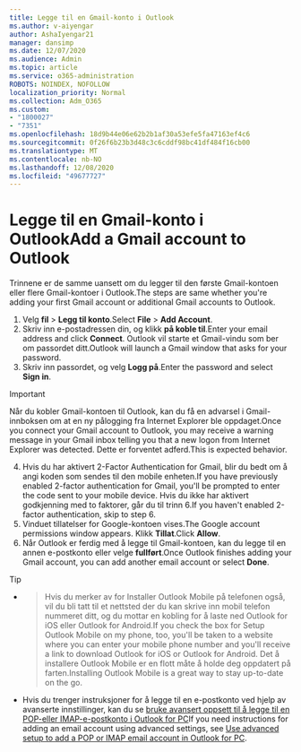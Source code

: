 ```yaml
---
title: Legge til en Gmail-konto i Outlook
ms.author: v-aiyengar
author: AshaIyengar21
manager: dansimp
ms.date: 12/07/2020
ms.audience: Admin
ms.topic: article
ms.service: o365-administration
ROBOTS: NOINDEX, NOFOLLOW
localization_priority: Normal
ms.collection: Adm_O365
ms.custom:
- "1800027"
- "7351"
ms.openlocfilehash: 18d9b44e06e62b2b1af30a53efe5fa47163ef4c6
ms.sourcegitcommit: 0f26f6b23b3d48c3c6cddf98bc41df484f16cb00
ms.translationtype: MT
ms.contentlocale: nb-NO
ms.lasthandoff: 12/08/2020
ms.locfileid: "49677727"
---
```

# <a name="add-a-gmail-account-to-outlook"></a><span data-ttu-id="52596-102">Legge til en Gmail-konto i Outlook</span><span class="sxs-lookup"><span data-stu-id="52596-102">Add a Gmail account to Outlook</span></span>

<span data-ttu-id="52596-103">Trinnene er de samme uansett om du legger til den første Gmail-kontoen eller flere Gmail-kontoer i Outlook.</span><span class="sxs-lookup"><span data-stu-id="52596-103">The steps are same whether you're adding your first Gmail account or additional Gmail accounts to Outlook.</span></span>

1. <span data-ttu-id="52596-104">Velg **fil**  >  **Legg til konto**.</span><span class="sxs-lookup"><span data-stu-id="52596-104">Select **File** > **Add Account**.</span></span>
1. <span data-ttu-id="52596-105">Skriv inn e-postadressen din, og klikk **på koble til**.</span><span class="sxs-lookup"><span data-stu-id="52596-105">Enter your email address and click **Connect**.</span></span> <span data-ttu-id="52596-106">Outlook vil starte et Gmail-vindu som ber om passordet ditt.</span><span class="sxs-lookup"><span data-stu-id="52596-106">Outlook will launch a Gmail window that asks for your password.</span></span> 
1. <span data-ttu-id="52596-107">Skriv inn passordet, og velg **Logg på**.</span><span class="sxs-lookup"><span data-stu-id="52596-107">Enter the password and select **Sign in**.</span></span>
> [!IMPORTANT]
> <span data-ttu-id="52596-108">Når du kobler Gmail-kontoen til Outlook, kan du få en advarsel i Gmail-innboksen om at en ny pålogging fra Internet Explorer ble oppdaget.</span><span class="sxs-lookup"><span data-stu-id="52596-108">Once you connect your Gmail account to Outlook, you may receive a warning message in your Gmail inbox telling you that a new logon from Internet Explorer was detected.</span></span> <span data-ttu-id="52596-109">Dette er forventet adferd.</span><span class="sxs-lookup"><span data-stu-id="52596-109">This is expected behavior.</span></span>
4. <span data-ttu-id="52596-110">Hvis du har aktivert 2-Factor Authentication for Gmail, blir du bedt om å angi koden som sendes til den mobile enheten.</span><span class="sxs-lookup"><span data-stu-id="52596-110">If you have previously enabled 2-factor authentication for Gmail, you'll be prompted to enter the code sent to your mobile device.</span></span> <span data-ttu-id="52596-111">Hvis du ikke har aktivert godkjenning med to faktorer, går du til trinn 6.</span><span class="sxs-lookup"><span data-stu-id="52596-111">If you haven't enabled 2-factor authentication, skip to step 6.</span></span>
1. <span data-ttu-id="52596-112">Vinduet tillatelser for Google-kontoen vises.</span><span class="sxs-lookup"><span data-stu-id="52596-112">The Google account permissions window appears.</span></span> <span data-ttu-id="52596-113">Klikk **Tillat**.</span><span class="sxs-lookup"><span data-stu-id="52596-113">Click **Allow**.</span></span>
1. <span data-ttu-id="52596-114">Når Outlook er ferdig med å legge til Gmail-kontoen, kan du legge til en annen e-postkonto eller velge **fullført**.</span><span class="sxs-lookup"><span data-stu-id="52596-114">Once Outlook finishes adding your Gmail account, you can add another email account or select **Done**.</span></span>
> [!TIP]
- > <span data-ttu-id="52596-115">Hvis du merker av for Installer Outlook Mobile på telefonen også, vil du bli tatt til et nettsted der du kan skrive inn mobil telefon nummeret ditt, og du mottar en kobling for å laste ned Outlook for iOS eller Outlook for Android.</span><span class="sxs-lookup"><span data-stu-id="52596-115">If you check the box for Setup Outlook Mobile on my phone, too, you'll be taken to a website where you can enter your mobile phone number and you'll receive a link to download Outlook for iOS or Outlook for Android.</span></span> <span data-ttu-id="52596-116">Det å installere Outlook Mobile er en flott måte å holde deg oppdatert på farten.</span><span class="sxs-lookup"><span data-stu-id="52596-116">Installing Outlook Mobile is a great way to stay up-to-date on the go.</span></span>
- <span data-ttu-id="52596-117">Hvis du trenger instruksjoner for å legge til en e-postkonto ved hjelp av avanserte innstillinger, kan du se [bruke avansert oppsett til å legge til en POP-eller IMAP-e-postkonto i Outlook for PC](https://support.microsoft.com/office/change-or-update-email-account-settings-in-outlook-for-windows-560a9065-3c3a-4ec5-a24f-cdb9a8d622a2#bkmk_advanced)</span><span class="sxs-lookup"><span data-stu-id="52596-117">If you need instructions for adding an email account using advanced settings, see [Use advanced setup to add a POP or IMAP email account in Outlook for PC](https://support.microsoft.com/office/change-or-update-email-account-settings-in-outlook-for-windows-560a9065-3c3a-4ec5-a24f-cdb9a8d622a2#bkmk_advanced).</span></span>

